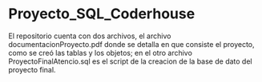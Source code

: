 # Proyecto_SQL_Coderhouse
El repositorio cuenta con dos archivos, el archivo documentacionProyecto.pdf donde se detalla en que consiste el proyecto, como se creó las tablas y los objetos;
en el otro archivo ProyectoFinalAtencio.sql es el script de la creacion de la base de dato del proyecto final.
